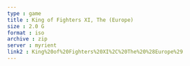 ```yaml
---
type : game
title : King of Fighters XI, The (Europe)
size : 2.0 G
format : iso
archive : zip
server : myrient
link2 : King%20of%20Fighters%20XI%2C%20The%20%28Europe%29
---
```

